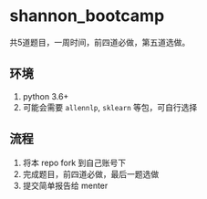 # shannon_bootcamp

共5道题目，一周时间，前四道必做，第五道选做。

## 环境
1. python 3.6+
2. 可能会需要 `allennlp`, `sklearn` 等包，可自行选择

## 流程
1. 将本 repo fork 到自己账号下
2. 完成题目，前四道必做，最后一题选做
3. 提交简单报告给 menter